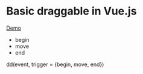 # Basic draggable in Vue.js

[Demo](https://vbarbarosh.github.io/jslib_vue_draggable/index.html)

* begin
* move
* end

dd(event, trigger = {begin, move, end})
